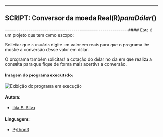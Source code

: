 ---------------------------------------------------------------
## SCRIPT: Conversor da moeda Real(R$) para Dólar($) 
---------------------------------------------------------------#### Este é um projeto que tem como escopo:

Solicitar que o usuário digite um valor em reais para que o programa lhe mostre a conversão desse valor em dólar.

O programa também solicitará a cotação do dólar no dia em que realiza a consulta para que fique de forma mais acertiva a conversão.

#### Imagem do programa executado:

![Exibição do programa em execução](https://raw.githubusercontent.com/ildaemanoely/Projects-Python/master/Desafio%2010/desafio10.png)

#### Autora:
- [Ilda E. Silva](https://www.linkedin.com/in/ilda-silva-neta/)

#### Linguagem:
- [Python3](https://www.python.org/)
